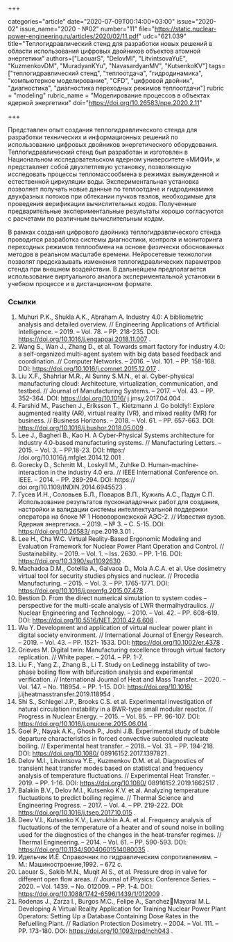 +++

categories="article"
date="2020-07-09T00:14:00+03:00"
issue="2020-02"
issue_name="2020 - №02"
number="11"
file="https://static.nuclear-power-engineering.ru/articles/2020/02/11.pdf"
udc="621.039"
title="Теплогидравлический стенд для разработки новых решений в области использования цифровых двойников объектов атомной энергетики"
authors=["LaouarS", "DelovMI", "LitvintsovaYuE", "KuzmenkovDM", "MuradyanKYu", "NavasardyanMV", "KutsenkoKV"]
tags=["теплогидравлический стенд", "теплоотдача", "гидродинамика", "компьютерное моделирование", "CFD", "цифровой двойник", "диагностика", "диагностика переходных режимов теплоотдачи"]
rubric = "modeling"
rubric_name = "Моделирование процессов в объектах ядерной энергетики"
doi="https://doi.org/10.26583/npe.2020.2.11"

+++

Представлен опыт создания теплогидравлического стенда для разработки технических и информационных решений по использованию цифровых двойников энергетического оборудования. Теплогидравлический стенд был разработан и изготовлен в Национальном исследовательском ядерном университете «МИФИ», и представляет собой двухпетлевую установку, позволяющую исследовать процессы тепломассообмена в режимах вынужденной и естественной циркуляции воды. Экспериментальная установка позволяет получать новые данные по теплоотдаче и гидродинамике двухфазных потоков при обтекании пучков твэлов, необходимые для проведения верификации вычислительных кодов. Полученные предварительные экспериментальные результаты хорошо согласуются с расчетами по различным вычислительным кодам. 

В рамках создания цифрового двойника теплогидравлического стенда проводится разработка системы диагностики, контроля и мониторинга переходных режимов теплообмена на основе физически обоснованных методов в реальном масштабе времени. Нейросетевые технологии позволят предсказывать изменения теплогидравлических параметров стенда при внешнем воздействии. В дальнейшем предполагается использование виртуального аналога экспериментальной установки в учебном процессе и в дистанционном формате.

### Ссылки

1. Muhuri P.K., Shukla A.K., Abraham A. Industry 4.0: A bibliometric analysis and detailed overview. // Engineering Applications of Artificial Intelligence. – 2019. – Vol. 78. – PP. 218-235. DOI: https://doi.org/10.1016/j.engappai.2018.11.007 . 
2. Wang S., Wan J., Zhang D., et al. Towards smart factory for industry 4.0: a self-organized multi-agent system with big data based feedback and coordination. // Computer Networks. – 2016. – Vol. 101. – PP. 158-168. DOI: https://doi.org/10.1016/j.comnet.2015.12.017 . 
3. Liu X.F., Shahriar M.R., Al Sunny S.M.N., et al. Cyber-physical manufacturing cloud: Architecture, virtualization, communication, and testbed. // Journal of Manufacturing Systems. – 2017. – Vol. 43. – PP. 352-364. DOI: https://doi.org/10.1016/ j.jmsy.2017.04.004 .
4. Farshid M., Paschen J., Eriksson T., Kietzmann J. Go boldly!: Explore augmented reality (AR), virtual reality (VR), and mixed reality (MR) for business. // Business Horizons. – 2018. – Vol. 61. – PP. 657-663. DOI: https://doi.org/10.1016/j.bushor.2018.05.009 . 
5. Lee J., Bagheri B., Kao H. A Cyber-Physical Systems architecture for Industry 4.0-based manufacturing systems. // Manufacturing Letters. – 2015. – Vol. 3. – PP.18-23. DOI: https:/ /doi.org/10.1016/j.mfglet.2014.12.001 . 
6. Gorecky D., Schmitt M., Loskyll M., Zuhlke D. Human-machine-interaction in the industry 4.0 era. // IEEE International Conference on. IEEE. – 2014. – PP. 289-294. DOI: https:// doi.org/10.1109/INDIN.2014.6945523 . 
7. Гусев И.Н., Соловьев Б.Л., Поваров В.П., Кужиль А.С., Падун С.П. Использование результатов пусконаладочных работ для создания, настройки и валидации системы интеллектуальной поддержки оператора на блоке № 1 Нововоронежской АЭС-2. // Известия вузов. Ядерная энергетика. – 2019. – № 3. – С. 5-15. DOI: https://doi.org/10.26583/ npe.2019.3.01 . 
8. Lee H., Cha W.C. Virtual Reality-Based Ergonomic Modeling and Evaluation Framework for Nuclear Power Plant Operation and Control. // Sustainability. – 2019. – Vol. 1. – Iss. 2630. – PP. 1-16. DOI: https://doi.org/10.3390/su11092630 . 
9. Machadoa D.M., Cotellia A., Galvaoa D., Mola A.C.A. et al. Use dosimetry virtual tool for security studies physics and nuclear. // Procedia Manufacturing. – 2015. – Vol. 3. – PP. 1765-1771. DOI: https://doi.org/10.1016/j.promfg.2015.07.478 . 
10. Bestion D. From the direct numerical simulation to system codes – perspective for the multi-scale analysis of LWR thermalhydraulics. // Nuclear Engineering and Technology. – 2010. – Vol. 42. – PP. 608-619. DOI: https://doi.org/10.5516/NET.2010.42.6.608 . 
11. Wu Y. Development and application of virtual nuclear power plant in digital society environment. // International Journal of Energy Research. – 2019. – Vol. 43. – PP. 1521- 1533. DOI: https://doi.org/10.1002/er.4378 . 
12. Grieves M. Digital twin: Manufacturing excellence through virtual factory replication. // White paper. – 2014. – PP. 1-7. 
13. Liu F., Yang Z., Zhang B., Li T. Study on Ledinegg instability of two-phase boiling flow with bifurcation analysis and experimental verification. // International Journal of Heat and Mass Transfer. – 2020. –Vol. 147. – No. 118954. – PP. 1-15. DOI: https://doi.org/10.1016/ j.ijheatmasstransfer.2019.118954 . 
14. Shi S., Schlegel J.P., Brooks C.S. et al. Experimental investigation of natural circulation instability in a BWR-type small modular reactor. // Progress in Nuclear Energy. – 2015. – Vol. 85. – PP. 96-107. DOI: https://doi.org/10.1016/j.pnucene.2015.06.014 . 
15. Goel P., Nayak A.K., Ghosh P., Joshi J.B. Experimental study of bubble departure characteristics in forced convective subcooled nucleate boiling. // Experimental heat transfer. – 2018. – Vol. 31. – PP. 194-218. DOI: https://doi.org/10.1080/ 08916152.2017.1397821 . 
16. Delov M.I., Litvintsova Y.E., Kuzmenkov D.M. et al. Diagnostics of transient heat transfer modes based on statistical and frequency analysis of temperature fluctuations. // Experimental Heat Transfer. –2019. – PP. 1-16. DOI: https://doi.org/10.1080/ 08916152.2019.1662517 . 
17. Balakin B.V., Delov M.I., Kutsenko K.V. et al. Analyzing temperature fluctuations to predict boiling regime. // Thermal Science and Engineering Progress. – 2017. – Vol. 4. – PP. 219-222. DOI: https://doi.org/10.1016/j.tsep.2017.10.015 . 
18. Deev V.I., Kutsenko K.V., Lavrukhin A.A. et al. Frequency analysis of fluctuations of the temperature of a heater and of sound noise in boiling used for the diagnostics of the changes in the heat-transfer regimes. // Thermal Engineering. – 2014. – Vol. 61. – PP. 590-593. DOI: https://doi.org/10.1134/S0040601514080035 . 
19. Идельчик И.Е. Справочник по гидравлическим сопротивлениям. – М.: Машиностроение,1992. – 672 c. 
20. Laouar S., Sakib M.N., Muqit Al S., et al. Pressure drop in valve for different open flow areas. // Journal of Physics: Conference Series. – 2020. – Vol. 1439. – No. 012009. – PP. 1-4. DOI: https://doi.org/10.1088/1742-6596/1439/1/012009 . 
21. Rodenas J., Zarza I., Burgos M.C., Felipe A., SanchezMayoral M.L. Developing A Virtual Reality Application for Training Nuclear Power Plant Operators: Setting Up a Database Containing Dose Rates in the Refuelling Plant. // Radiation Protection Dosimetry. – 2004. – Vol. 111. – PP. 173-180. DOI: https://doi.org/10.1093/rpd/nch043 . 